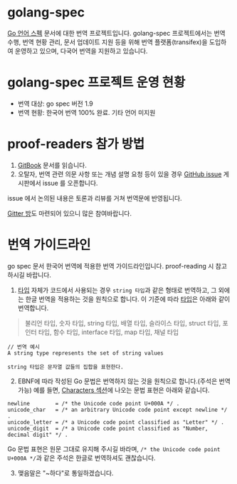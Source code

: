 # golang-spec
[Go 언어 스펙](https://golang.org/ref/spec) 문서에 대한 번역 프로젝트입니다. golang-spec 프로젝트에서는 번역 수행, 번역 현황 관리, 문서 업데이트 지원 등을 위해 번역 플랫폼(transifex)을 도입하여 운영하고 있으며, 다국어 번역을 지원하고 있습니다. 

# golang-spec 프로젝트 운영 현황

- 번역 대상: go spec 버전 1.9
- 번역 현황: 한국어 번역 100% 완료. 기타 언어 미지원

# proof-readers 참가 방법
1. [GitBook](https://www.gitbook.com/book/gosudaweb/go-language-specification-in-korean/details) 문서를 읽습니다.
2. 오탈자, 번역 관련 의문 사항 또는 개념 설명 요청 등이 있을 경우 [GitHub issue](https://github.com/golangkorea/golang-spec/issues/) 게시판에서 issue 를 오픈합니다.

issue 에서 논의된 내용은 토론과 리뷰를 거쳐 번역문에 반영됩니다. 

[Gitter 방](https://gitter.im/golang-korean-community/go-spec-in-korean?utm_source=share-link&utm_medium=link&utm_campaign=share-link)도 마련되어 있으니 많은 참여바랍니다.

# 번역 가이드라인

go spec 문서 한국어 번역에 적용한 번역 가이드라인입니다. proof-reading 시 참고하시길 바랍니다. 


1. [타입](https://gosudaweb.gitbooks.io/go-language-specification-in-korean/content/Types/) 자체가 코드에서 사용되는 경우 `string 타입`과 같은 형태로 번역하고, 그 외에는 한글 번역을 적용하는 것을 원칙으로 합니다. 이 기준에 따라 [타입](https://gosudaweb.gitbooks.io/go-language-specification-in-korean/content/Types/)은 아래와 같이 번역합니다. 

> 불리언 타입, 숫자 타입, string 타입, 배열 타입, 슬라이스 타입, struct 타입, 포인터 타입, 함수 타입, interface 타입, map 타입, 채널 타입

```
// 번역 예시 
A string type represents the set of string values

string 타입은 문자열 값들의 집합을 표현한다.
```

2. EBNF에 따라 작성된 Go 문법은 번역하지 않는 것을 원칙으로 합니다.(주석은 번역 가능) 예를 들면,  [Characters 섹션](https://golang.org/ref/spec#Characters)에 나오는 문법 표현은 아래와 같습니다.

```
newline        = /* the Unicode code point U+000A */ .
unicode_char   = /* an arbitrary Unicode code point except newline */ .
unicode_letter = /* a Unicode code point classified as "Letter" */ .
unicode_digit  = /* a Unicode code point classified as "Number, decimal digit" */ .
```

Go 문법 표현은 원문 그대로 유지해 주시길 바라며, `/* the Unicode code point U+000A */`과 같은 주석은 한글로 번역하셔도 괜찮습니다.

3. 맺음말은 "~하다"로 통일하겠습니다.